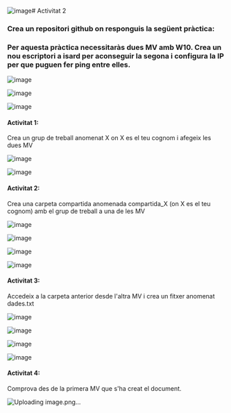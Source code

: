 ![image](https://github.com/user-attachments/assets/d7fe5af5-af4d-4635-8e11-80a589777685)# Activitat 2
### Crea un repositori github on responguis la següent pràctica:

### Per aquesta pràctica necessitaràs dues MV amb W10. Crea un nou escriptori a isard per aconseguir la segona i configura la IP per que puguen fer ping entre elles.

![image](https://github.com/user-attachments/assets/349a38a7-fc40-4ba0-8fe3-cc9cbc4efce9)

![image](https://github.com/user-attachments/assets/15e120f2-3951-4bb1-9bf0-5d0d6ab7a956)

![image](https://github.com/user-attachments/assets/9017187f-34cd-4e24-890b-8a49825c4e46)

#### Activitat 1:
Crea un grup de treball anomenat X on X es el teu cognom i afegeix les dues MV

![image](https://github.com/user-attachments/assets/6a04e62c-7136-4af8-83f5-3a861038d135)

![image](https://github.com/user-attachments/assets/ba088c3e-3141-4455-aba4-e792bfd43f7e)


#### Activitat 2:
Crea una carpeta compartida anomenada compartida_X (on X es el teu cognom) amb el grup de treball a una de les MV

![image](https://github.com/user-attachments/assets/f5a67472-700c-4168-b73d-5f58eaa0da9e)

![image](https://github.com/user-attachments/assets/71977fd8-cfa6-4dee-9089-ede8c196cbbf)

![image](https://github.com/user-attachments/assets/f57423c2-25fc-4a99-aeab-4b2eb80c8cac)

![image](https://github.com/user-attachments/assets/7bdea765-075c-4d74-8898-e6f4d57c313a)


#### Activitat 3:
Accedeix a la carpeta anterior desde l'altra MV i crea un fitxer anomenat dades.txt

![image](https://github.com/user-attachments/assets/28077905-10e1-4930-a4cf-b043d3d693f4)

![image](https://github.com/user-attachments/assets/6f025616-4343-438b-b9a0-a2673ca1336d)

![image](https://github.com/user-attachments/assets/5841eba2-62f0-4ea2-9c8f-124c282c3eda)

![image](https://github.com/user-attachments/assets/6fcc5d31-97f7-462c-9051-7232f477e155)

#### Activitat 4:
Comprova des de la primera MV que s'ha creat el document.

![Uploading image.png…]()
